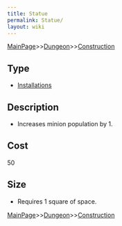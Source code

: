 ```yaml
---
title: Statue
permalink: Statue/
layout: wiki
---
```


[MainPage](/keeperrl_wiki/ "wikilink")>>[Dungeon](/keeperrl_wiki/Dungeon "wikilink")>>[Construction](/keeperrl_wiki/Construction "wikilink")

Type
----

-   [Installations](/keeperrl_wiki/Installations "wikilink")

Description
-----------

-   Increases minion population by 1.

Cost
----

50

Size
----

-   Requires 1 square of space.

[MainPage](/keeperrl_wiki/ "wikilink")>>[Dungeon](/keeperrl_wiki/Dungeon "wikilink")>>[Construction](/keeperrl_wiki/Construction "wikilink")

